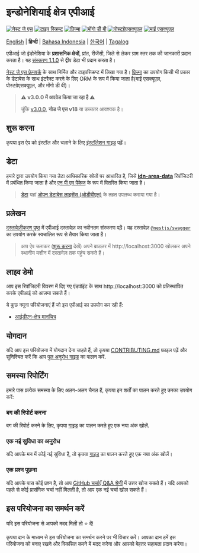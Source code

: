<h1 align="">इन्डोनेशियाई क्षेत्र एपीआई</h1>

<p>
  <a href="https://nestjs.com"><img alt="नेस्ट जे एस" src="https://img.shields.io/badge/-NestJS-ea2845?style=flat-square&logo=nestjs&logoColor=white" /></a>
  <a href="https://www.typescriptlang.org"><img alt="टाइप स्क्रिप्ट" src="https://img.shields.io/badge/-TypeScript-007ACC?style=flat-square&logo=typescript&logoColor=white" /></a>
  <a href="https://www.prisma.io"><img alt="प्रिज्मा" src="https://img.shields.io/badge/-Prisma-1B222D?style=flat-square&logo=prisma&logoColor=white" /></a>
  <a href="https://www.mongodb.com"><img alt="मोंगो डी बी" src="https://img.shields.io/badge/-MongoDB-47A248?style=flat-square&logo=mongodb&logoColor=white" /></a>
  <a href="https://www.postgresql.org"><img alt="पोस्टग्रेएसक्यूएल" src="https://img.shields.io/badge/-PostgreSQL-657991?style=flat-square&logo=postgresql&logoColor=white" /></a>
  <a href="https://www.mysql.com"><img alt="माई एसक्यूएल" src="https://img.shields.io/badge/-MySQL-00688F?style=flat-square&logo=mysql&logoColor=white" /></a>
</p>

[English](../README.md) | **हिन्दी** | [Bahasa Indonesia](README_id.md) | [한국어](README_ko.md) | [Tagalog](README_tl.md)

एपीआई जो इंडोनेशिया के **प्रशासनिक क्षेत्रों**, प्रांत, रीजेंसी, जिले से लेकर ग्राम स्तर तक की जानकारी प्रदान करता है। यह [संस्करण 1.1.0](https://github.com/fityannugroho/idn-area/releases/tag/v1.1.0) से द्वीप डेटा भी प्रदान करता है।

[नेस्ट जे एस फ्रेमवर्क](https://nestjs.com) के साथ निर्मित और टाइपस्क्रिप्ट में लिखा गया है। [प्रिज्मा](https://www.prisma.io) का उपयोग किसी भी प्रकार के डेटाबेस के साथ इंटरैक्ट करने के लिए ORM के रूप में किया जाता है(माई एसक्यूएल, पोस्टग्रेएसक्यूएल, और मोंगो डी बी)।

> **⚠️ v3.0.0 में अपग्रेड किया जा रहा है ⚠️**
>
> चूंकि [v3.0.0](https://github.com/fityannugroho/idn-area/releases/tag/v3.0.0), **नोड जे एस v18** या उच्चतर आवश्यक है।

## शुरू करना

कृपया इस ऐप को इंस्टॉल और चलाने के लिए [इंस्टॉलेशन गाइड](installation.md) पढ़ें।

## डेटा

हमारे द्वारा उपयोग किया गया डेटा आधिकारिक स्रोतों पर आधारित है, जिसे [**idn-area-data**](https://github.com/fityannugroho/idn-area-data) रिपॉजिटरी में प्रबंधित किया जाता है और [एन पी एम पैकेज](https://www.npmjs.com/package/idn-area-data) के रूप में वितरित किया जाता है।

> [डेटा](https://github.com/fityannugroho/idn-area-data/tree/main/data) यहां [ओपन डेटाबेस लाइसेंस (ओडीबीएल)](https://github.com/fityannugroho/idn-area-data/blob/main/data/LICENSE.md) के तहत उपलब्ध कराया गया है।

## प्रलेखन

[दस्तावेज़ीकरण पृष्ठ](https://idn-area.up.railway.app) में एपीआई दस्तावेज़ का नवीनतम संस्करण पढ़ें। यह दस्तावेज़ [`@nestjs/swagger`](https://docs.nestjs.com/openapi/introduction) का उपयोग करके स्वचालित रूप से तैयार किया जाता है।

> आप ऐप चलाकर ([शुरू करना](#शुरू-करना) देखें) अपने ब्राउज़र में http://localhost:3000 खोलकर अपने स्थानीय मशीन में दस्तावेज़ तक पहुंच सकते हैं।

## लाइव डेमो

आप इस रिपॉजिटरी विवरण में दिए गए एंडपॉइंट के साथ http://localhost:3000 को प्रतिस्थापित करके एपीआई को आज़मा सकते हैं।

ये कुछ नमूना परियोजनाएं हैं जो इस एपीआई का उपयोग कर रही हैं:

- [आईडीएन-क्षेत्र मानचित्र](https://github.com/fityannugroho/idn-area-map)

## योगदान

यदि आप इस परियोजना में योगदान देना चाहते हैं, तो कृपया [CONTRIBUTING.md](../CONTRIBUTING.md) फ़ाइल पढ़ें और सुनिश्चित करें कि आप [पुल अनुरोध गाइड](../CONTRIBUTING.md#submitting-a-pull-request) का पालन करें.

## समस्या रिपोर्टिंग

हमारे पास प्रत्येक समस्या के लिए अलग-अलग चैनल हैं, कृपया इन शर्तों का पालन करते हुए उनका उपयोग करें:

### बग की रिपोर्ट करना

बग की रिपोर्ट करने के लिए, कृपया [गाइड](../CONTRIBUTING.md#submitting-an-issue) का पालन करते हुए एक नया अंक खोलें.

### एक नई सुविधा का अनुरोध

यदि आपके मन में कोई नई सुविधा है, तो कृपया [गाइड](../CONTRIBUTING.md#submitting-an-issue) का पालन करते हुए एक नया अंक खोलें।

### एक प्रश्न पूछना

यदि आपके पास कोई प्रश्न है, तो आप [GitHub चर्चाएँ Q&A श्रेणी](https://github.com/fityannugroho/idn-area/discussions/categories/q-a) में उत्तर खोज सकते हैं। यदि आपको पहले से कोई प्रासंगिक चर्चा नहीं मिलती है, तो आप एक नई चर्चा खोल सकते हैं।

## इस परियोजना का समर्थन करें

यदि इस परियोजना से आपको मदद मिली तो ⭐️ दें!

कृपया दान के माध्यम से इस परियोजना का समर्थन करने पर भी विचार करें। आपका दान हमें इस परियोजना को बनाए रखने और विकसित करने में मदद करेगा और आपको बेहतर सहायता प्रदान करेगा।
